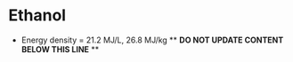 Ethanol
=======

* Energy density = 21.2 MJ/L, 26.8 MJ/kg
** **DO NOT UPDATE CONTENT BELOW THIS LINE** **

